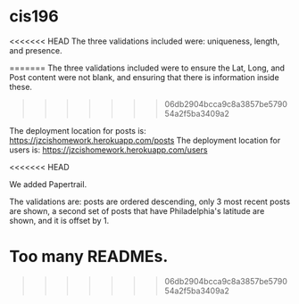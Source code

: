 # cis196

<<<<<<< HEAD
The three validations included were: uniqueness, length, and presence.


=======
The three validations included were to ensure the Lat, Long, and Post content were not blank, and ensuring that there is information inside these.
>>>>>>> 06db2904bcca9c8a3857be579054a2f5ba3409a2

The deployment location for posts is: https://jzcishomework.herokuapp.com/posts
The deployment location for users is: https://jzcishomework.herokuapp.com/users

<<<<<<< HEAD

We added Papertrail.

The validations are: posts are ordered descending, only 3 most recent posts are shown, a second set of posts that have Philadelphia's latitude are shown, and it is offset by 1.

Too many READMEs.
=======
>>>>>>> 06db2904bcca9c8a3857be579054a2f5ba3409a2
